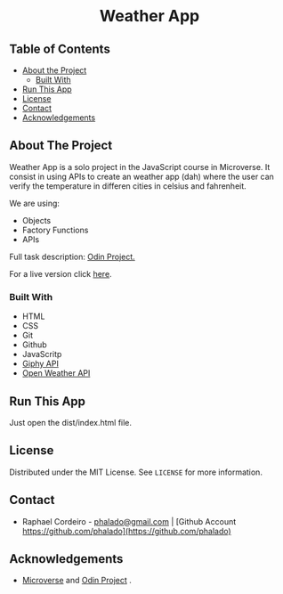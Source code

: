 <br />
<h1 align="center">Weather App</h1>


<!-- TABLE OF CONTENTS -->


## Table of Contents

* [About the Project](#about-the-project)
  * [Built With](#built-with)
* [Run This App](#run-this-app)
* [License](#license)
* [Contact](#contact)
* [Acknowledgements](#acknowledgements)


<!-- ABOUT THE PROJECT -->
## About The Project

Weather App is a solo project in the JavaScript course in Microverse. It consist in using APIs to create an weather app (dah) where the user can verify the temperature in differen cities in celsius and fahrenheit.

We are using:

* Objects
* Factory Functions
* APIs

Full task description: <a href="https://www.theodinproject.com/courses/javascript/lessons/weather-app"> Odin Project.</a>


For a live version click [here](https://raw.githack.com/phalado/Weather-App/Feature/dist/index.html
).


### Built With 

* HTML
* CSS
* Git
* Github
* JavaScritp
* [Giphy API](https://giphy.com/)
* [Open Weather API](https://openweathermap.org/api)


## Run This App

<p>Just open the dist/index.html file.</p>


## License

Distributed under the MIT License. See `LICENSE` for more information.

<!-- CONTACT -->
## Contact

* Raphael Cordeiro - phalado@gmail.com | [Github Account https://github.com/phalado](https://github.com/phalado)

<!-- ACKNOWLEDGEMENTS -->
## Acknowledgements

* <a href="https://www.microverse.org/"> Microverse</a>  and <a href="https://www.theodinproject.com/"> Odin Project</a> .